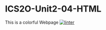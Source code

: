 # ICS2O-Unit2-04-HTML
This is a colorful Webpage
[![linter](https://github.com/JadonXia/ICS2O-Unit2-04-HTML/workflows/linter/badge.svg)](https://github.com/marketplace/actions/super-linter)
